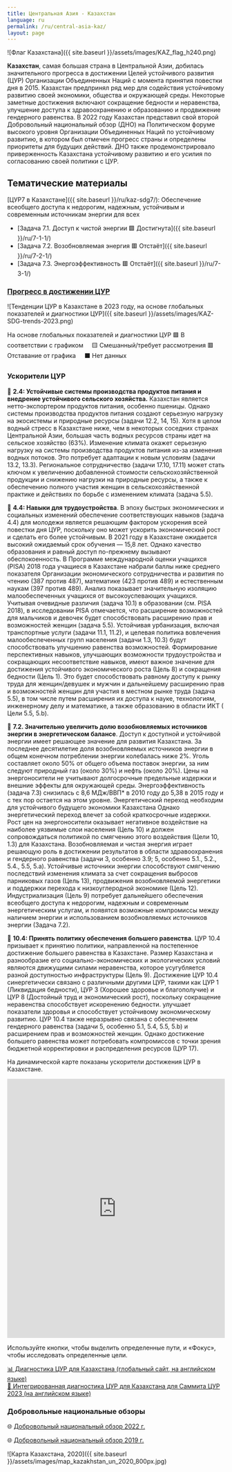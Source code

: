```yaml
---
title: Центральная Азия - Казахстан
language: ru
permalink: /ru/central-asia-kaz/
layout: page
---
```


![Флаг Казахстана]({{ site.baseurl }}/assets/images/KAZ_flag_h240.png) 

**Казахстан**, самая большая страна в Центральной Азии, добилась значительного прогресса в достижении Целей устойчивого развития (ЦУР) Организации Объединенных Наций с момента принятия повестки дня в 2015. Казахстан предпринял ряд мер для содействия устойчивому развитию своей экономики, общества и окружающей среды. Некоторые заметные достижения включают сокращение бедности и неравенства, улучшение доступа к здравоохранению и образованию и продвижение гендерного равенства. В 2022 году Казахстан представил свой второй Добровольный национальный обзор (ДНО) на Политическом форуме высокого уровня Организации Объединенных Наций по устойчивому развитию, в котором был отмечен прогресс страны и определены приоритеты для будущих действий. ДНО также продемонстрировало приверженность Казахстана устойчивому развитию и его усилия по согласованию своей политики с ЦУР.


## Тематические материалы
[ЦУР7 в Казахстане]({{ site.baseurl }}/ru/kaz-sdg7/): Обеспечение всеобщего доступа к недорогим, надежным, устойчивым и современным источникам энергии для всех
- [Задача 7.1. Доступ к чистой энергии 🟩 Достигнута]({{ site.baseurl }}/ru/7-1-1/)
- [Задача 7.2. Возобновляемая энергия 🟥 Отстаёт]({{ site.baseurl }}/ru/7-2-1/) 
- [Задача 7.3. Энергоэффективность  🟥 Отстаёт]({{ site.baseurl }}/ru/7-3-1/)

### [Прогресс в достижении ЦУР](https://data.undp.org/sdg-push-diagnostic/KAZ/sdg-trends)
![Тенденции ЦУР в Казахстане в 2023 году, на основе глобальных показателей и диагностики ЦУР]({{ site.baseurl }}/assets/images/KAZ-SDG-trends-2023.png)

На основе глобальных показателей и диагностики ЦУР 🟩 В соответствии с графиком     🟨 Смешанный/требует рассмотрения   🟥 Отставание от графика     ⬛ Нет данных

### Ускорители ЦУР

🔷 **2.4: Устойчивые системы производства продуктов питания и внедрение устойчивого сельского хозяйства.** Казахстан является нетто-экспортером продуктов питания, особенно пшеницы. Однако системы производства продуктов питания создают серьезную нагрузку на экосистемы и природные ресурсы (задачи 12.2, 14, 15).
Хотя в целом водный стресс в Казахстане ниже, чем в некоторых соседних странах Центральной Азии, большая часть водных ресурсов страны идет на сельское хозяйство (63%). Изменение климата окажет серьезную нагрузку на системы производства продуктов питания из-за изменения водных потоков. Это потребует адаптации к новым условиям (задачи 13.2, 13.3).
Региональное сотрудничество (задачи 17.10, 17.11) может стать ключом к увеличению добавленной стоимости сельскохозяйственной продукции и снижению нагрузки на природные ресурсы, а также к обеспечению полного участия женщин в сельскохозяйственной практике и действиях по борьбе с изменением климата (задача 5.5).

🔷 **4.4: Навыки для трудоустройства**. В эпоху быстрых экономических и социальных изменений обеспечение соответствующих навыков (задача 4.4) для молодежи является решающим фактором ускорения всей повестки дня ЦУР, поскольку оно может ускорить экономический рост и сделать его более устойчивым. В 2021 году в Казахстане ожидается высокий ожидаемый срок обучения — 15,8 лет. Однако качество образования и равный доступ по-прежнему вызывают обеспокоенность. В Программе международной оценки учащихся (PISA) 2018 года учащиеся в Казахстане набрали баллы ниже среднего показателя Организации экономического сотрудничества и развития по чтению (387 против 487), математике (423 против 489) и естественным наукам (397 против 489). Анализ показывает значительную изоляцию малообеспеченных учащихся от высокоуспевающих учащихся.
Учитывая очевидные различия (задача 10.1) в образовании (см. PISA 2018), в исследовании PISA отмечается, что расширение возможностей для мальчиков и девочек будет способствовать расширению прав и возможностей женщин (задача 5.5). Устойчивая урбанизация, включая транспортные услуги (задачи 11.1, 11.2), и целевая политика вовлечения малообеспеченных групп населения (задачи 1.3, 10.3) будут способствовать улучшению равенства возможностей.
Формирование перспективных навыков, улучшающих возможности трудоустройства и сокращающих несоответствие навыков, имеют важное значение для достижения устойчивого экономического роста (Цель 8) и сокращения бедности (Цель 1). Это будет способствовать равному доступу к рынку труда для женщин/девушек и мужчин и дальнейшему расширению прав и возможностей женщин для участия в местном рынке труда (задача 5.5), в том числе путем расширения их доступа к науке, технологиям, инженерному делу и математике, а также образованию в области ИКТ ( Цели 5.5, 5.b).

🔷 **7.2. Значительно увеличить долю возобновляемых источников энергии в энергетическом балансе**. Доступ к доступной и устойчивой энергии имеет решающее значение для развития Казахстана. За последнее десятилетие доля возобновляемых источников энергии в общем конечном потреблении энергии колебалась ниже 2%. Уголь составляет около 50% от общего объема поставок энергии, за ним следуют природный газ (около 30%) и нефть (около 20%). Цены на энергоносители не учитывают долгосрочные предельные издержки и внешние эффекты для окружающей среды. Энергоэффективность (задача 7.3) снизилась с 8,6 МДж/ВВП\* в 2010 году до 5,38 в 2015 году и с тех пор остается на этом уровне. Энергетический переход необходим для устойчивого будущего экономики Казахстана
Однако энергетический переход влечет за собой краткосрочные издержки. Рост цен на энергоносители оказывает негативное воздействие на наиболее уязвимые слои населения (Цель 10) и должен сопровождаться политикой по смягчению этого воздействия (Цели 10, 1.3) для Казахстана.
Возобновляемая и чистая энергия играет решающую роль в достижении результатов в области здравоохранения и гендерного равенства (задачи 3, особенно 3.9; 5, особенно 5.1., 5.2., 5.4., 5.5, 5.a). Устойчивые источники энергии способствуют смягчению последствий изменения климата за счет сокращения выбросов парниковых газов (Цель 13), продвижения возобновляемой энергетики и поддержки перехода к низкоуглеродной экономике (Цель 12).
Индустриализация (Цель 9) потребует дальнейшего обеспечения всеобщего доступа к недорогим, надежным и современным энергетическим услугам, и появятся возможные компромиссы между наличием энергии и использованием возобновляемых источников энергии (Задача 7.2).

🔷 **10.4: Принять политику обеспечения большего равенства**. ЦУР 10.4 призывает к принятию политики, направленной на постепенное достижение большего равенства в Казахстане. Размер Казахстана и разнообразие его социально-экономических и экологических условий являются движущими силами неравенства, которое усугубляется разной доступностью инфраструктуры (Цель 9).
Достижение ЦУР 10.4 синергетически связано с различными другими ЦУР, такими как ЦУР 1 (Ликвидация бедности), ЦУР 3 (Хорошее здоровье и благополучие) и ЦУР 8 (Достойный труд и экономический рост), поскольку сокращение неравенства способствует искоренению бедности. улучшает показатели здоровья и способствует устойчивому экономическому развитию. ЦУР 10.4 также неразрывно связана с обеспечением гендерного равенства (задачи 5, особенно 5.1, 5.4, 5.5, 5.b) и расширением прав и возможностей женщин.
Однако достижение большего равенства может потребовать компромиссов с точки зрения бюджетной корректировки и распределения ресурсов (ЦУР 17).




На динамической карте показаны ускорители достижения ЦУР в Казахстане.

<iframe src="https://embed.kumu.io/2641668c40b8a7e162cb6a129dd76b90" width="100%" height="600" frameborder="0"></iframe>

Используйте кнопки, чтобы выделить определенные пути, и «Фокус», чтобы исследовать определенные цели.



[📊 Диагностика ЦУР для Казахстана (глобальный сайт, на английском языке)](https://sdgdiagnostics.data.undp.org/KAZ)  
[📑 Интегрированная диагностика ЦУР для Казахстана для Саммита ЦУР 2023 (на английском языке)](https://sdgigeneralstorage.blob.core.windows.net/sdg-push/InsightReports/UNDP%20-%20SDG%20KAZ.pdf)



### Добровольные национальные обзоры

🌐 [Добровольный национальный обзор 2022 г.](https://hlpf.un.org/countries/kazakhstan/voluntary-national-review-2022)

🌐 [Добровольный национальный обзор 2019 г.](https://hlpf.un.org/countries/kazakhstan/voluntary-national-review-2019)





![Карта Казахстана, 2020]({{ site.baseurl }}/assets/images/map_kazakhstan_un_2020_800px.jpg)

